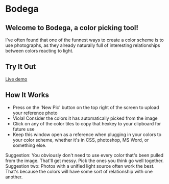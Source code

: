 # Bodega
## Welcome to Bodega, a color picking tool!
I've often found that one of the funnest ways to create a color scheme is to use photographs, as they already naturally full of interesting relationships between colors reacting to light.

## Try It Out
[Live demo](https://bodegaphoto.web.app/)

## How It Works
* Press on the 'New Pic' button on the top right of the screen to upload your reference photo
* Viola! Consider the colors it has automatically picked from the image
* Click on any of the color tiles to copy that hexkey to your clipboard for future use
* Keep this window open as a reference when plugging in your colors to your color scheme, whether it's in CSS, photoshop, MS Word, or something else.

Suggestion: You obviously don't need to use every color that's been pulled from the image. That'll get messy. Pick the ones you think go well together.
Suggestion two: Photos with a unified light source often work the best. That's because the colors will have some sort of relationship with one another.
